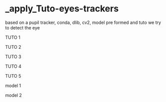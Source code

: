 # _apply_Tuto-eyes-trackers
based on a pupil tracker, conda, dlib, cv2, model pre formed and tuto we try to detect the eye

TUTO 1

TUTO 2

TUTO 3

TUTO 4

TUTO 5

model 1

model 2
